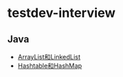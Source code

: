 # testdev-interview

## Java

- [ArrayList和LinkedList](Java/ArrayList和LinkedList.md)
- [Hashtable和HashMap](Java/Hashtable和HashMap.md)